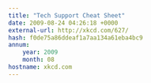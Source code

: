 ```yaml
---
title: "Tech Support Cheat Sheet"
date: 2009-08-24 04:26:18 +0000
external-url: http://xkcd.com/627/
hash: f0de75a86ddeaf1a7aa134a61eba4bc9
annum:
    year: 2009
    month: 08
hostname: xkcd.com
---
```



